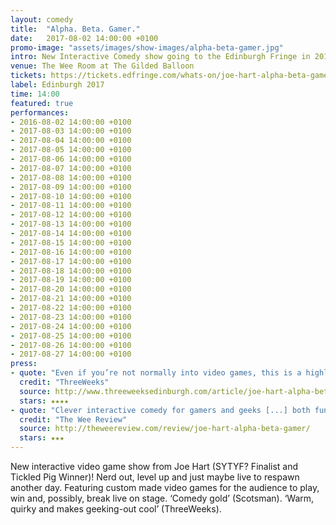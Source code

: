 ```yaml
---
layout: comedy
title:  "Alpha. Beta. Gamer."
date:   2017-08-02 14:00:00 +0100
promo-image: "assets/images/show-images/alpha-beta-gamer.jpg"
intro: New Interactive Comedy show going to the Edinburgh Fringe in 2017
venue: The Wee Room at The Gilded Balloon
tickets: https://tickets.edfringe.com/whats-on/joe-hart-alpha-beta-gamer
label: Edinburgh 2017
time: 14:00
featured: true
performances:
- 2016-08-02 14:00:00 +0100
- 2017-08-03 14:00:00 +0100
- 2017-08-04 14:00:00 +0100
- 2017-08-05 14:00:00 +0100
- 2017-08-06 14:00:00 +0100
- 2017-08-07 14:00:00 +0100
- 2017-08-08 14:00:00 +0100
- 2017-08-09 14:00:00 +0100
- 2017-08-10 14:00:00 +0100
- 2017-08-11 14:00:00 +0100
- 2017-08-12 14:00:00 +0100
- 2017-08-13 14:00:00 +0100
- 2017-08-14 14:00:00 +0100
- 2017-08-15 14:00:00 +0100
- 2017-08-16 14:00:00 +0100
- 2017-08-17 14:00:00 +0100
- 2017-08-18 14:00:00 +0100
- 2017-08-19 14:00:00 +0100
- 2017-08-20 14:00:00 +0100
- 2017-08-21 14:00:00 +0100
- 2017-08-22 14:00:00 +0100
- 2017-08-23 14:00:00 +0100
- 2017-08-24 14:00:00 +0100
- 2017-08-25 14:00:00 +0100
- 2017-08-26 14:00:00 +0100
- 2017-08-27 14:00:00 +0100
press:
- quote: "Even if you’re not normally into video games, this is a highly enjoyable way to spend the early afternoon."
  credit: "ThreeWeeks"
  source: http://www.threeweeksedinburgh.com/article/joe-hart-alpha-beta-gamer-total-comedy/
  stars: ★★★★
- quote: "Clever interactive comedy for gamers and geeks [...] both fun and funny"
  credit: "The Wee Review"
  source: http://theweereview.com/review/joe-hart-alpha-beta-gamer/
  stars: ★★★
---
```

New interactive video game show from Joe Hart (SYTYF? Finalist and Tickled Pig Winner)! Nerd out, level up and just maybe live to respawn another day. Featuring custom made video games for the audience to play, win and, possibly, break live on stage. ‘Comedy gold’ (Scotsman). ‘Warm, quirky and makes geeking-out cool’ (ThreeWeeks).